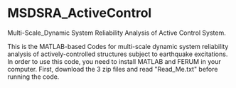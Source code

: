 # MSDSRA_ActiveControl
Multi-Scale_Dynamic System Reliability Analysis of Active Control System.

This is the MATLAB-based Codes for multi-scale dynamic system reliability analysis of actively-controlled structures subject to earthquake excitations.
In order to use this code, you need to install MATLAB and FERUM in your computer.
First, download the 3 zip files and read "Read_Me.txt" before running the code.
